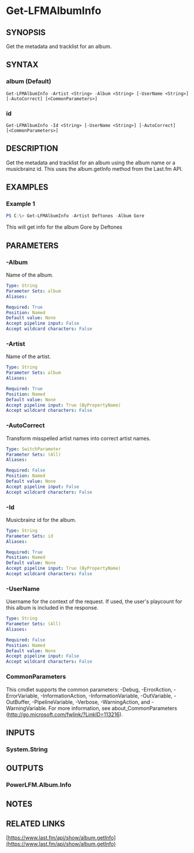 # Get-LFMAlbumInfo

## SYNOPSIS
Get the metadata and tracklist for an album.

## SYNTAX

### album (Default)
```
Get-LFMAlbumInfo -Artist <String> -Album <String> [-UserName <String>] [-AutoCorrect] [<CommonParameters>]
```

### id
```
Get-LFMAlbumInfo -Id <String> [-UserName <String>] [-AutoCorrect] [<CommonParameters>]
```

## DESCRIPTION
Get the metadata and tracklist for an album using the album name or a musicbrainz id. This uses the album.getInfo method from the Last.fm API.

## EXAMPLES

### Example 1
```powershell
PS C:\> Get-LFMAlbumInfo -Artist Deftones -Album Gore
```

This will get info for the album Gore by Deftones

## PARAMETERS

### -Album
Name of the album.

```yaml
Type: String
Parameter Sets: album
Aliases:

Required: True
Position: Named
Default value: None
Accept pipeline input: False
Accept wildcard characters: False
```

### -Artist
Name of the artist.

```yaml
Type: String
Parameter Sets: album
Aliases:

Required: True
Position: Named
Default value: None
Accept pipeline input: True (ByPropertyName)
Accept wildcard characters: False
```

### -AutoCorrect
Transform misspelled artist names into correct artist names.

```yaml
Type: SwitchParameter
Parameter Sets: (All)
Aliases:

Required: False
Position: Named
Default value: None
Accept pipeline input: False
Accept wildcard characters: False
```

### -Id
Musicbrainz id for the album.

```yaml
Type: String
Parameter Sets: id
Aliases:

Required: True
Position: Named
Default value: None
Accept pipeline input: True (ByPropertyName)
Accept wildcard characters: False
```

### -UserName
Username for the context of the request. If used, the user's playcount for this album is included in the response.

```yaml
Type: String
Parameter Sets: (All)
Aliases:

Required: False
Position: Named
Default value: None
Accept pipeline input: False
Accept wildcard characters: False
```

### CommonParameters
This cmdlet supports the common parameters: -Debug, -ErrorAction, -ErrorVariable, -InformationAction, -InformationVariable, -OutVariable, -OutBuffer, -PipelineVariable, -Verbose, -WarningAction, and -WarningVariable.
For more information, see about_CommonParameters (http://go.microsoft.com/fwlink/?LinkID=113216).

## INPUTS

### System.String

## OUTPUTS

### PowerLFM.Album.Info

## NOTES

## RELATED LINKS

[https://www.last.fm/api/show/album.getInfo](https://www.last.fm/api/show/album.getInfo)
